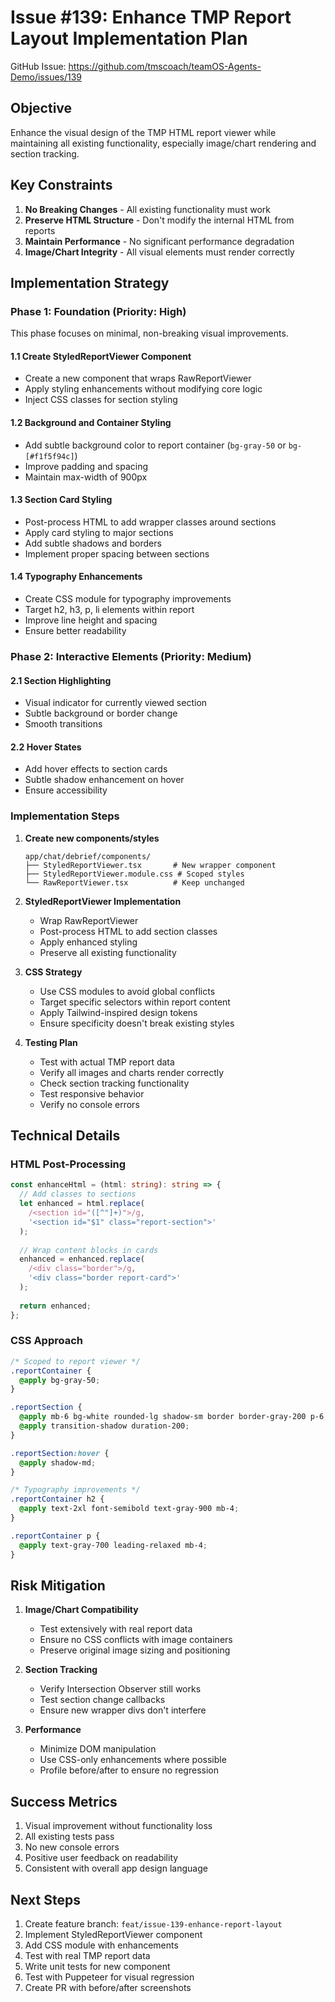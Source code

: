# Issue #139: Enhance TMP Report Layout Implementation Plan

GitHub Issue: https://github.com/tmscoach/teamOS-Agents-Demo/issues/139

## Objective
Enhance the visual design of the TMP HTML report viewer while maintaining all existing functionality, especially image/chart rendering and section tracking.

## Key Constraints
1. **No Breaking Changes** - All existing functionality must work
2. **Preserve HTML Structure** - Don't modify the internal HTML from reports
3. **Maintain Performance** - No significant performance degradation
4. **Image/Chart Integrity** - All visual elements must render correctly

## Implementation Strategy

### Phase 1: Foundation (Priority: High)
This phase focuses on minimal, non-breaking visual improvements.

#### 1.1 Create StyledReportViewer Component
- Create a new component that wraps RawReportViewer
- Apply styling enhancements without modifying core logic
- Inject CSS classes for section styling

#### 1.2 Background and Container Styling
- Add subtle background color to report container (`bg-gray-50` or `bg-[#f1f5f94c]`)
- Improve padding and spacing
- Maintain max-width of 900px

#### 1.3 Section Card Styling
- Post-process HTML to add wrapper classes around sections
- Apply card styling to major sections
- Add subtle shadows and borders
- Implement proper spacing between sections

#### 1.4 Typography Enhancements
- Create CSS module for typography improvements
- Target h2, h3, p, li elements within report
- Improve line height and spacing
- Ensure better readability

### Phase 2: Interactive Elements (Priority: Medium)
#### 2.1 Section Highlighting
- Visual indicator for currently viewed section
- Subtle background or border change
- Smooth transitions

#### 2.2 Hover States
- Add hover effects to section cards
- Subtle shadow enhancement on hover
- Ensure accessibility

### Implementation Steps

1. **Create new components/styles**
   ```
   app/chat/debrief/components/
   ├── StyledReportViewer.tsx       # New wrapper component
   ├── StyledReportViewer.module.css # Scoped styles
   └── RawReportViewer.tsx          # Keep unchanged
   ```

2. **StyledReportViewer Implementation**
   - Wrap RawReportViewer
   - Post-process HTML to add section classes
   - Apply enhanced styling
   - Preserve all existing functionality

3. **CSS Strategy**
   - Use CSS modules to avoid global conflicts
   - Target specific selectors within report content
   - Apply Tailwind-inspired design tokens
   - Ensure specificity doesn't break existing styles

4. **Testing Plan**
   - Test with actual TMP report data
   - Verify all images and charts render correctly
   - Check section tracking functionality
   - Test responsive behavior
   - Verify no console errors

## Technical Details

### HTML Post-Processing
```typescript
const enhanceHtml = (html: string): string => {
  // Add classes to sections
  let enhanced = html.replace(
    /<section id="([^"]+)">/g, 
    '<section id="$1" class="report-section">'
  );
  
  // Wrap content blocks in cards
  enhanced = enhanced.replace(
    /<div class="border">/g,
    '<div class="border report-card">'
  );
  
  return enhanced;
};
```

### CSS Approach
```css
/* Scoped to report viewer */
.reportContainer {
  @apply bg-gray-50;
}

.reportSection {
  @apply mb-6 bg-white rounded-lg shadow-sm border border-gray-200 p-6;
  @apply transition-shadow duration-200;
}

.reportSection:hover {
  @apply shadow-md;
}

/* Typography improvements */
.reportContainer h2 {
  @apply text-2xl font-semibold text-gray-900 mb-4;
}

.reportContainer p {
  @apply text-gray-700 leading-relaxed mb-4;
}
```

## Risk Mitigation

1. **Image/Chart Compatibility**
   - Test extensively with real report data
   - Ensure no CSS conflicts with image containers
   - Preserve original image sizing and positioning

2. **Section Tracking**
   - Verify Intersection Observer still works
   - Test section change callbacks
   - Ensure new wrapper divs don't interfere

3. **Performance**
   - Minimize DOM manipulation
   - Use CSS-only enhancements where possible
   - Profile before/after to ensure no regression

## Success Metrics

1. Visual improvement without functionality loss
2. All existing tests pass
3. No new console errors
4. Positive user feedback on readability
5. Consistent with overall app design language

## Next Steps

1. Create feature branch: `feat/issue-139-enhance-report-layout`
2. Implement StyledReportViewer component
3. Add CSS module with enhancements
4. Test with real TMP report data
5. Write unit tests for new component
6. Test with Puppeteer for visual regression
7. Create PR with before/after screenshots